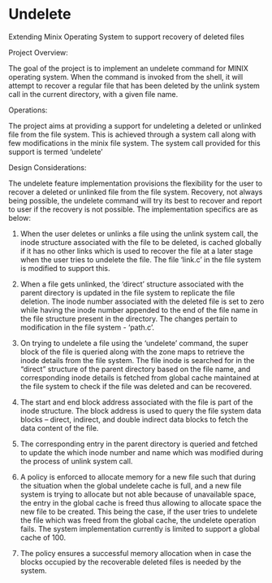 # Undelete
Extending Minix Operating System to support recovery of deleted files

Project Overview:

The goal of the project is to implement an undelete command for MINIX operating system. When the command is invoked from the shell, it will attempt to recover a regular file that has been deleted by the unlink system call in the current directory, with a given file name.

Operations:

The project aims at providing a support for undeleting a deleted or unlinked file from the file system. This is achieved through a system call along with few modifications in the minix file system. The system call provided for this support is termed ‘undelete’

Design Considerations:

The undelete feature implementation provisions the flexibility for the user to recover a deleted or unlinked file from the file system. Recovery, not always being possible, the undelete command will try its best to recover and report to user if the recovery is not possible. The implementation specifics are as below:

1. When the user deletes or unlinks a file using the unlink system call, the inode structure associated with the file to be deleted, is cached globally if it has no other links which is used to recover the file at a later stage when the user tries to undelete the file. The file ‘link.c’ in the file system is modified to support this.

2. When a file gets unlinked, the ‘direct’ structure associated with the parent directory is updated in the file system to replicate the file deletion. The inode number associated with the deleted file is set to zero while having the inode number appended to the end of the file name in the file structure present in the directory. The changes pertain to modification in the file system - ‘path.c’.

3. On trying to undelete a file using the ‘undelete’ command, the super block of the file is queried along with the zone maps to retrieve the inode details from the file system. The file inode is searched for in the “direct” structure of the parent directory based on the file name, and corresponding inode details is fetched from global cache maintained at the file system to check if the file was deleted and can be recovered.

4. The start and end block address associated with the file is part of the inode structure. The block address is used to query the file system data blocks – direct, indirect, and double indirect data blocks to fetch the data content of the file.

5. The corresponding entry in the parent directory is queried and fetched to update the which inode number and name which was modified during the process of unlink system call.

6. A policy is enforced to allocate memory for a new file such that during the situation when the global undelete cache is full, and a new file system is trying to allocate but not able because of unavailable space, the entry in the global cache is freed thus allowing to allocate space the new file to be created. This being the case, if the user tries to undelete the file which was freed from the global cache, the undelete operation fails. The system implementation currently is limited to support a global cache of 100.

7. The policy ensures a successful memory allocation when in case the blocks occupied by the recoverable deleted files is needed by the system.
